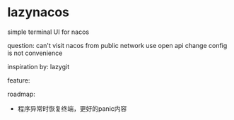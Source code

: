 # lazynacos
simple terminal UI for nacos

question:
can't visit nacos from public network
use open api change config is not convenience

inspiration by:
lazygit

feature:


roadmap:

- 程序异常时恢复终端，更好的panic内容

